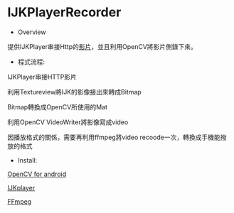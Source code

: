 # IJKPlayerRecorder

- Overview

提供IJKPlayer串接Http的[影片](http://commondatastorage.googleapis.com/gtv-videos-bucket/sample/BigBuckBunny.mp4)，並且利用OpenCV將影片側錄下來。

- 程式流程:

 IJKPlayer串接HTTP影片

 利用Textureview將IJK的影像接出來轉成Bitmap

 Bitmap轉換成OpenCV所使用的Mat

 利用OpenCV VideoWriter將影像寫成video

 因播放格式的關係，需要再利用ffmpeg將video recoode一次，轉換成手機能撥放的格式

- Install:

[OpenCV for android](https://www.mdeditor.tw/pl/pYbq/zh-tw)

[IJKplayer](https://www.jianshu.com/p/c5d972ab0309)

[FFmpeg](/tanersener/mobile-ffmpeg)
